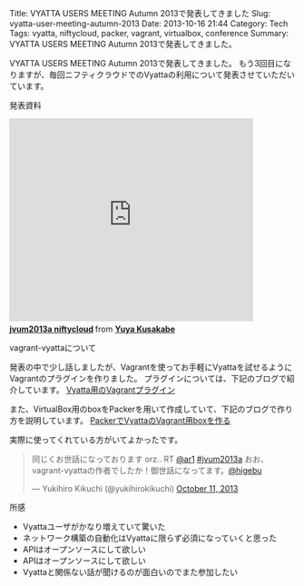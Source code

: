 Title: VYATTA USERS MEETING Autumn 2013で発表してきました
Slug: vyatta-user-meeting-autumn-2013
Date: 2013-10-16 21:44
Category: Tech
Tags: vyatta, niftycloud, packer, vagrant, virtualbox, conference
Summary: VYATTA USERS MEETING Autumn 2013で発表してきました。

VYATTA USERS MEETING Autumn 2013で発表してきました。
もう3回目になりますが、毎回ニフティクラウドでのVyattaの利用について発表させていただいています。

発表資料

<iframe src="https://www.slideshare.net/slideshow/embed_code/27115978" width="427" height="356" frameborder="0" marginwidth="0" marginheight="0" scrolling="no" style="border:1px solid #CCC;border-width:1px 1px 0;margin-bottom:5px" allowfullscreen> </iframe> <div style="margin-bottom:5px"> <strong> <a href="https://www.slideshare.net/higebu/jvum2013a-niftycloud" title="jvum2013a niftycloud" target="_blank">jvum2013a niftycloud</a> </strong> from <strong><a href="https://www.slideshare.net/higebu" target="_blank">Yuya Kusakabe</a></strong> </div>

vagrant-vyattaについて

発表の中で少し話しましたが、Vagrantを使ってお手軽にVyattaを試せるようにVagrantのプラグインを作りました。
プラグインについては、下記のブログで紹介しています。
[Vyatta用のVagrantプラグイン](https://www.higebu.com/archives/697/)

また、VirtualBox用のboxをPackerを用いて作成していて、下記のブログで作り方を説明しています。
[PackerでVyattaのVagrant用boxを作る](https://www.higebu.com/archives/685/)

実際に使ってくれている方がいてよかったです。

<blockquote class="twitter-tweet"><p>同じくお世話になっております orz.. RT <a href="https://twitter.com/ar1">@ar1</a> <a href="https://twitter.com/search?q=%23jvum2013a&amp;src=hash">#jvum2013a</a> おお、vagrant-vyattaの作者でしたか！御世話になってます。<a href="https://twitter.com/higebu">@higebu</a></p>&mdash; Yukihiro Kikuchi (@yukihirokikuchi) <a href="https://twitter.com/yukihirokikuchi/statuses/388555432731492353">October 11, 2013</a></blockquote>
<script async src="//platform.twitter.com/widgets.js" charset="utf-8"></script>

所感

* Vyattaユーザがかなり増えていて驚いた
* ネットワーク構築の自動化はVyattaに限らず必須になっていくと思った
* APIはオープンソースにして欲しい
* APIはオープンソースにして欲しい
* Vyattaと関係ない話が聞けるのが面白いのでまた参加したい
